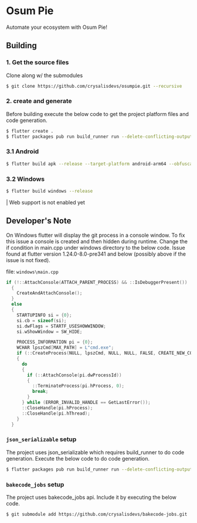# Osum Pie

Automate your ecosystem with Osum Pie!

## Building

### 1. Get the source files
Clone along w/ the submodules

```bash
$ git clone https://github.com/crysalisdevs/osumpie.git --recursive
```

### 2. create and generate
Before building execute the below code to get the project platform files and code generation.

```bash
$ flutter create .
$ flutter packages pub run build_runner run --delete-conflicting-outputs
```

### 3.1 Android

```bash
$ flutter build apk --release --target-platform android-arm64 --obfuscate --shrink --tree-shake-icons --split-debug-info build/debug
```

### 3.2 Windows

```bash
$ flutter build windows --release
```

| Web support is not enabled yet

## Developer's Note

On Windows flutter will display the git process in a console window. To fix this issue a console is created
and then hidden during runtime. Change the if condition in main.cpp under windows directory to the below code.
Issue found at flutter version 1.24.0-8.0-pre341 and below (possibly above if the issue is not fixed).

file: `windows\main.cpp`
```cpp
if (!::AttachConsole(ATTACH_PARENT_PROCESS) && ::IsDebuggerPresent())
  {
    CreateAndAttachConsole();
  }
  else
  {
    STARTUPINFO si = {0};
    si.cb = sizeof(si);
    si.dwFlags = STARTF_USESHOWWINDOW;
    si.wShowWindow = SW_HIDE;

    PROCESS_INFORMATION pi = {0};
    WCHAR lpszCmd[MAX_PATH] = L"cmd.exe";
    if (::CreateProcess(NULL, lpszCmd, NULL, NULL, FALSE, CREATE_NEW_CONSOLE | CREATE_NO_WINDOW, NULL, NULL, &si, &pi))
    {
      do
      {
        if (::AttachConsole(pi.dwProcessId))
        {
          ::TerminateProcess(pi.hProcess, 0);
          break;
        }
      } while (ERROR_INVALID_HANDLE == GetLastError());
      ::CloseHandle(pi.hProcess);
      ::CloseHandle(pi.hThread);
    }
  }
```

### `json_serializable` setup

The project uses json_serializable which requires build_runner to do code generation. Execute the below
code to do code generation.

```bash
$ flutter packages pub run build_runner run --delete-conflicting-outputs
```

### `bakecode_jobs` setup

The project uses bakecode_jobs api. Include it by executing the below code.

```bash
$ git submodule add https://github.com/crysalisdevs/bakecode-jobs.git
```
